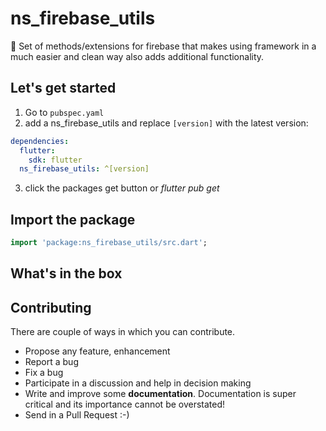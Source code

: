 # ns_firebase_utils

🦾 Set of methods/extensions for firebase that makes using framework in a much easier and clean way also adds additional functionality.

## Let's get started

1. Go to `pubspec.yaml` 
2. add a ns_firebase_utils and replace `[version]` with the latest version:  

```yaml
dependencies:
  flutter:
    sdk: flutter
  ns_firebase_utils: ^[version]
```
3. click the packages get button or *flutter pub get*  

## Import the package

```dart
import 'package:ns_firebase_utils/src.dart';
```

## What's in the box

 


## Contributing

There are couple of ways in which you can contribute.
- Propose any feature, enhancement
- Report a bug
- Fix a bug
- Participate in a discussion and help in decision making
- Write and improve some **documentation**. Documentation is super critical and its importance
  cannot be overstated!
- Send in a Pull Request :-)